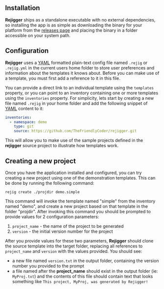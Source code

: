 ## Installation

**Rejigger** ships as a standalone executable with no external dependencies, so installing the app is as simple as downloading the binary for your platform from the [releases page](https://github.com/TheFriendlyCoder/rejigger/releases) and placing the binary in a folder accessible on your system path.

## Configuration
**Rejigger** uses a [YAML](https://yaml.org) formatted plain-text config file named `.rejig` or `.rejig.yml` in the current users home folder to store user preferences and information about the templates it knows about. Before you can make use of a template, you must first add a reference to it in this file.

You can provide a direct link to an individual template using the `templates` property, or you can point to an inventory containing one or more templates using the `inventories` property. For simplicity, lets start by creating a new file named `.rejig` in your home folder and add the following snippet of [YAML](https://yaml.org) content to it:

```yaml
inventories:
  - namespace: demo
    type: git
    source: https://github.com/TheFriendlyCoder/rejigger.git
```

This will allow you to make use of the sample projects defined in the **rejigger** source project to illustrate how templates work.

## Creating a new project
Once you have the application installed and configured, you can try creating a new project using one of the demonstration templates. This can be done by running the following command:

```linenums="0"
rejig create ./projdir demo.simple 
```

This command will invoke the template named "simple" from the inventory named "demo", and create a new project based on that template in the folder "projdir". After invoking this command you should be prompted to provide values for 2 configuration parameters:

1. `project_name` - the name of the project to be generated
2. `version` - the initial version number for the project

After you provide values for these two parameters, **Rejigger** should clone the source template into the target folder, replacing all references to `project_name` and `version` with the values provided. You should see:

* a new file named `version.txt` in the output folder, containing the version number you provided to the prompt
* a file named after the **project_name** should exist in the output folder (ie: `MyProj.txt`) and the contents of this file should contain text that looks something like `This project, MyProj, was generated by Rejigger!`